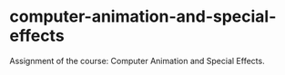 # computer-animation-and-special-effects
Assignment of the course: Computer Animation and Special Effects.
